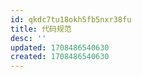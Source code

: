 ```yaml
---
id: qkdc7tu18okh5fb5nxr38fu
title: 代码规范
desc: ''
updated: 1708486540630
created: 1708486540630
---
```

